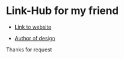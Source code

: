 # Link-Hub for my friend

- [Link to website](https://lanixiak.netlify.app/)

- [Author of design](https://github.com/paweltrzcionkowski)

Thanks for request

